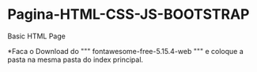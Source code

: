 
# Pagina-HTML-CSS-JS-BOOTSTRAP

Basic HTML Page

*Faca o Download do """ fontawesome-free-5.15.4-web """ e coloque a pasta na mesma pasta do index principal. 
